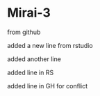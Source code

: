 # Mirai-3
from github

added a new line from rstudio

added another line

added line in RS

added line in GH for conflict
